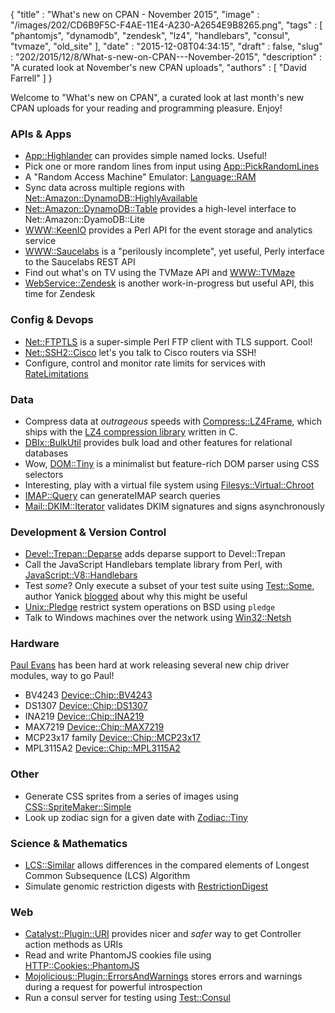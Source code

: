 {
   "title" : "What's new on CPAN - November 2015",
   "image" : "/images/202/CD6B9F5C-F4AE-11E4-A230-A2654E9B8265.png",
   "tags" : [
      "phantomjs",
      "dynamodb",
      "zendesk",
      "lz4",
      "handlebars",
      "consul",
      "tvmaze",
      "old_site"
   ],
   "date" : "2015-12-08T04:34:15",
   "draft" : false,
   "slug" : "202/2015/12/8/What-s-new-on-CPAN---November-2015",
   "description" : "A curated look at November's new CPAN uploads",
   "authors" : [
      "David Farrell"
   ]
}

Welcome to "What's new on CPAN", a curated look at last month's new CPAN uploads for your reading and programming pleasure. Enjoy!

### APIs & Apps

-   [App::Highlander](https://metacpan.org/pod/App::Highlander) can provides simple named locks. Useful!
-   Pick one or more random lines from input using [App::PickRandomLines](https://metacpan.org/pod/App::PickRandomLines)
-   A "Random Access Machine" Emulator: [Language::RAM](https://metacpan.org/pod/Language::RAM)
-   Sync data across multiple regions with [Net::Amazon::DynamoDB::HighlyAvailable](https://metacpan.org/pod/Net::Amazon::DynamoDB::HighlyAvailable)
-   [Net::Amazon::DynamoDB::Table](https://metacpan.org/pod/Net::Amazon::DynamoDB::Table) provides a high-level interface to Net::Amazon::DyamoDB::Lite
-   [WWW::KeenIO](https://metacpan.org/pod/WWW::KeenIO) provides a Perl API for the event storage and analytics service
-   [WWW::Saucelabs](https://metacpan.org/pod/WWW::Saucelabs) is a "perilously incomplete", yet useful, Perly interface to the Saucelabs REST API
-   Find out what's on TV using the TVMaze API and [WWW::TVMaze](https://metacpan.org/pod/WWW::TVMaze)
-   [WebService::Zendesk](https://metacpan.org/pod/WebService::Zendesk) is another work-in-progress but useful API, this time for Zendesk

### Config & Devops

-   [Net::FTPTLS](https://metacpan.org/pod/Net::FTPTLS) is a super-simple Perl FTP client with TLS support. Cool!
-   [Net::SSH2::Cisco](https://metacpan.org/pod/Net::SSH2::Cisco) let's you talk to Cisco routers via SSH!
-   Configure, control and monitor rate limits for services with [RateLimitations](https://metacpan.org/pod/RateLimitations)

### Data

-   Compress data at *outrageous* speeds with [Compress::LZ4Frame](https://metacpan.org/pod/Compress::LZ4Frame), which ships with the [LZ4 compression library](https://github.com/Cyan4973/lz4) written in C.
-   [DBIx::BulkUtil](https://metacpan.org/pod/DBIx::BulkUtil) provides bulk load and other features for relational databases
-   Wow, [DOM::Tiny](https://metacpan.org/pod/DOM::Tiny) is a minimalist but feature-rich DOM parser using CSS selectors
-   Interesting, play with a virtual file system using [Filesys::Virtual::Chroot](https://metacpan.org/pod/Filesys::Virtual::Chroot)
-   [IMAP::Query](https://metacpan.org/pod/IMAP::Query) can generateIMAP search queries
-   [Mail::DKIM::Iterator](https://metacpan.org/pod/Mail::DKIM::Iterator) validates DKIM signatures and signs asynchronously

### Development & Version Control

-   [Devel::Trepan::Deparse](https://metacpan.org/pod/Devel::Trepan::Deparse) adds deparse support to Devel::Trepan
-   Call the JavaScript Handlebars template library from Perl, with [JavaScript::V8::Handlebars](https://metacpan.org/pod/JavaScript::V8::Handlebars)
-   Test *some*? Only execute a subset of your test suite using [Test::Some](https://metacpan.org/pod/Test::Some), author Yanick [blogged](http://techblog.babyl.ca/entry/test-some) about why this might be useful
-   [Unix::Pledge](https://metacpan.org/pod/Unix::Pledge) restrict system operations on BSD using `pledge`
-   Talk to Windows machines over the network using [Win32::Netsh](https://metacpan.org/pod/Win32::Netsh)

### Hardware

[Paul Evans](https://metacpan.org/author/PEVANS) has been hard at work releasing several new chip driver modules, way to go Paul!

-   BV4243 [Device::Chip::BV4243](https://metacpan.org/pod/Device::Chip::BV4243)
-   DS1307 [Device::Chip::DS1307](https://metacpan.org/pod/Device::Chip::DS1307)
-   INA219 [Device::Chip::INA219](https://metacpan.org/pod/Device::Chip::INA219)
-   MAX7219 [Device::Chip::MAX7219](https://metacpan.org/pod/Device::Chip::MAX7219)
-   MCP23x17 family [Device::Chip::MCP23x17](https://metacpan.org/pod/Device::Chip::MCP23x17)
-   MPL3115A2 [Device::Chip::MPL3115A2](https://metacpan.org/pod/Device::Chip::MPL3115A2)

### Other

-   Generate CSS sprites from a series of images using [CSS::SpriteMaker::Simple](https://metacpan.org/pod/CSS::SpriteMaker::Simple)
-   Look up zodiac sign for a given date with [Zodiac::Tiny](https://metacpan.org/pod/Zodiac::Tiny)

### Science & Mathematics

-   [LCS::Similar](https://metacpan.org/pod/LCS::Similar) allows differences in the compared elements of Longest Common Subsequence (LCS) Algorithm
-   Simulate genomic restriction digests with [RestrictionDigest](https://metacpan.org/pod/RestrictionDigest)

### Web

-   [Catalyst::Plugin::URI](https://metacpan.org/pod/Catalyst::Plugin::URI) provides nicer and *safer* way to get Controller action methods as URIs
-   Read and write PhantomJS cookies file using [HTTP::Cookies::PhantomJS](https://metacpan.org/pod/HTTP::Cookies::PhantomJS)
-   [Mojolicious::Plugin::ErrorsAndWarnings](https://metacpan.org/pod/Mojolicious::Plugin::ErrorsAndWarnings) stores errors and warnings during a request for powerful introspection
-   Run a consul server for testing using [Test::Consul](https://metacpan.org/pod/Test::Consul)



